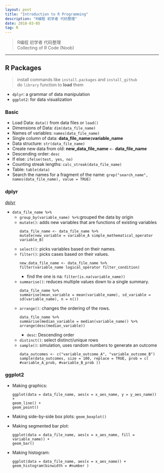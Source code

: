 ```yaml
---
layout: post
title: "Introduction to R Programming"
description: "R编程 初学者 代码整理"
date: 2018-03-05
tag: R
---
```

[dplyr]: <www.dplyr.tidyverse.org/> "dplyr"

> R编程 初学者 代码整理  
> Collecting of R Code (Noob)

**********

## R Packages  

> install commands like `install.packages` and `install_github`  
> do `library` function to __load__ them 

* `dplyr`: a grammar of data manipulation
* `ggplot2`: for data visualization


### Basic

* Load Data: `data()` from data files or `load()`
* Dimensions of Data: `dim(data_file_name)`
* Names of variables: `names(data_file_name)`
* Single column of data: __data_file_name__`$`__variable_name__
* Data structure: `str(data_file_name)`
* Create new data from old: __new_data_file_name__ `<-` __data_file_name__
* Descending order: `desc` 
* If else: `ifelse(test, yes, no)`
* Counting streak lengths: `calc_streak(data_file_name)`
* Table: `table(data)`
* Search the names for a fragment of the name: `grep("search_name", names(data_file_name), value = TRUE)`


### dplyr

[dplyr]

* `data_file_name %>%`
	* `group_by(variable_name) %>%`:grouped the data by origin
	* `mutate()`: adds new variables that are functions of existing variables
		```
		data_file_name <- data_file_name %>%
  		mutate(new_variable = variable_A simple_mathematical_operator variable_B)
		```
	* `select()`: picks variables based on their names.
	* `filter()`: picks cases based on their values.
		```
		new_data_file_name <- data_file_name %>%
  		filter(variable_name logical_operator filter_condition)
		```
		* find the one is na: `filter(is.na(variable_name))`
	* `summarise()`: reduces multiple values down to a single summary.
		```
		data_file_name %>%
  		summarise(mean_variable = mean(variable_name), sd_variable = sd(variable_name), n = n())
		```
	* `arrange()`: changes the ordering of the rows.
		```
		data_file_name %>%
  		summarise(median_variable = median(variable_name)) %>%
  		arrange(desc(median_variable))
		```
		* `desc`: Descending order
	* `distinct()`: select distinct/unique rows  
	* `sample()`: simulation, uses random numbers to generate an outcome
		```
		data_outcomes <- c("variable_outcome_A", "variable_outcome_B")
		sample(data_outcomes, size = 100, replace = TRUE, prob = c( #variable_A_prob, #variable_B_prob ))
		```


### ggplot2

* Making graphics:  
	```
    ggplot(data = data_file_name, aes(x = x_aes_name, y = y_aes_name)) + 
	geom_line() +  
	geom_point()
	```  

* Making side-by-side box plots: `geom_boxplot()`  

* Making segmented bar plot:  
	```
    ggplot(data = data_file_name, aes(x = x_aes_name, fill = variable_name)) + 
	geom_bar()
	```

* Making histogram:  
	```
    ggplot(data = data_file_name, aes(x = x_aes_name)) + 
	geom_histogram(binwidth = #number )
	```

